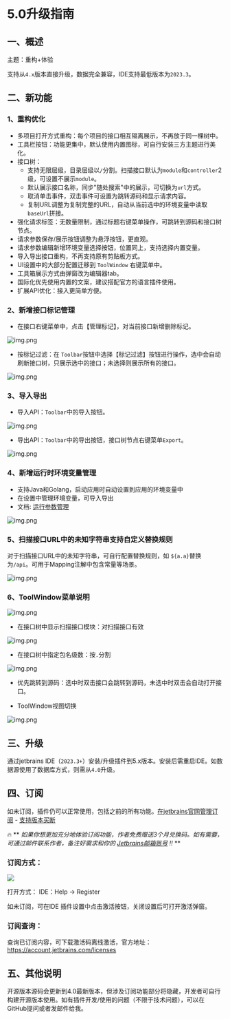 # 5.0升级指南

## 一、概述

主题：重构+体验

支持从`4.x`版本直接升级，数据完全兼容，IDE支持最低版本为`2023.3`。

## 二、新功能

### 1、重构优化

- 多项目打开方式重构：每个项目的接口相互隔离展示，不再放于同一棵树中。
- 工具栏按钮：功能更集中，默认使用内置图标，可自行安装三方主题进行美化。
- 接口树：
  - 支持无限层级，目录层级以`/`分割。扫描接口默认为`module`和`controller`2级，可设置不展示`module`。
  - 默认展示接口名称，同步"随处搜索"中的展示，可切换为`url`方式。
  - 取消单击事件，双击事件可设置为跳转源码和显示请求内容。
  - 复制URL调整为复制完整的URL，自动从当前选中的环境变量中读取`baseUrl`拼接。
- 强化请求标签：无数量限制，通过标题右键菜单操作，可跳转到源码和接口树节点。
- 请求参数保存/展示按钮调整为悬浮按钮，更直观。
- 请求参数编辑新增环境变量选择按钮，位置同上，支持选择内置变量。
- 导入导出接口重构，不再支持原有剪贴板方式。
- UI设置中的大部分配置迁移到 `ToolWindow` 右键菜单中。
- 工具箱展示方式由弹窗改为编辑器tab。
- 国际化优先使用内置的文案，建议搭配官方的语言插件使用。
- 扩展API优化：接入更简单方便。


### 2、新增接口标记管理

- 在接口右键菜单中，点击【管理标记】，对当前接口新增删除标记。

![img.png](images/manage_tag.png)

- 按标记过滤：在 `Toolbar`按钮中选择【标记过滤】按钮进行操作，选中会自动刷新接口树，只展示选中的接口；未选择则展示所有的接口。

![img.png](images/manage_tag_filter.png)

### 3、导入导出

- 导入API：`Toolbar`中的导入按钮。

![img.png](images/api_import.png)

- 导出API：`Toolbar`中的导出按钮，接口树节点右键菜单`Export`。

![img.png](images/api_export.png)

### 4、新增运行时环境变量管理

- 支持Java和Golang，启动应用时自动设置到应用的环境变量中
- 在设置中管理环境变量，可导入导出
- 文档: [运行参数管理](../核心功能/运行参数管理.md)

![img.png](../核心功能/images/runenv.png)

### 5、扫描接口URL中的未知字符串支持自定义替换规则

对于扫描接口URL中的未知字符串，可自行配置替换规则，如 `${a.a}`替换为`/api`。可用于Mapping注解中包含常量等场景。

![img.png](images/replacerule.png)

### 6、ToolWindow菜单说明

![img.png](images/toolwindowanction.png)

- 在接口树中显示扫描接口模块：对扫描接口有效

![img.png](images/showapimodule.png)

- 在接口树中指定包名级数：按`.`分割

![img.png](showCompletePackage.png)

- 优先跳转到源码：选中时双击接口会跳转到源码，未选中时双击会自动打开接口。

- ToolWindow视图切换

![img.png](images/toolwindow_vertical.png)


## 三、升级

通过jetbrains IDE（`2023.3+`）安装/升级插件到5.x版本。安装后需重启IDE。如数据源使用了数据库方式，则需从`4.0`升级。

## 四、订阅

如未订阅，插件仍可以正常使用，包括之前的所有功能。[在jetbrains官网管理订阅](https://account.jetbrains.com/licenses) - [支持版本买断](https://sales.jetbrains.com/hc/en-gb/articles/207240845-What-is-a-perpetual-fallback-license)

:fire: **
_如果你想更加充分地体验订阅功能，作者免费赠送3个月兑换码。如有需要，可通过邮件联系作者，备注好需求和你的 [Jetbrains邮箱账号](https://account.jetbrains.com/profile-details) !!_
**

### 订阅方式：

![](images/224750015247999.png)

打开方式：
IDE：Help -> Register

如未订阅，可在IDE 插件设置中点击激活按钮，关闭设置后可打开激活弹窗。

### 订阅查询：

查询已订阅内容，可下载激活码离线激活，官方地址：https://account.jetbrains.com/licenses

## 五、其他说明

开源版本源码会更新到4.0最新版本，但涉及订阅功能部分将隐藏，开发者可自行构建开源版本使用。如有插件开发/使用的问题（不限于技术问题），可以在GitHub提问或者发邮件给我。
